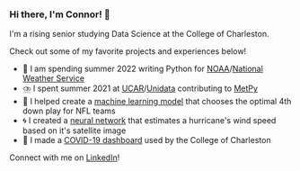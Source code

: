 ### Hi there, I'm Connor! 👋

I'm a rising senior studying Data Science at the College of Charleston.

Check out some of my favorite projects and experiences below!

- 🌊 I am spending summer 2022 writing Python for [NOAA](https://www.noaa.gov/)/[National Weather Service](https://www.weather.gov/)
- ⛈️ I spent summer 2021 at [UCAR](https://www.ucar.edu/)/[Unidata](https://github.com/Unidata) contributing to [MetPy](https://github.com/Unidata/MetPy)
- 🏈 I helped create a [machine learning model](https://github.com/23ccozad/nfl-4th-down-ml-model) that chooses the optimal 4th down play for NFL teams
- 🌀 I created a [neural network](https://github.com/23ccozad/hurricane-wind-speed-cnn) that estimates a hurricane's wind speed based on it's satellite image
- 🦠 I made a [COVID-19 dashboard](https://github.com/23ccozad/covid19-edutrack-cofc) used by the College of Charleston

Connect with me on [LinkedIn](https://www.linkedin.com/in/connor-cozad/)!
